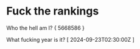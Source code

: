# Fuck the rankings

Who the hell am I?
{ 5668586 }

What fucking year is it?
[ 2024-09-23T02:30:00Z ]
